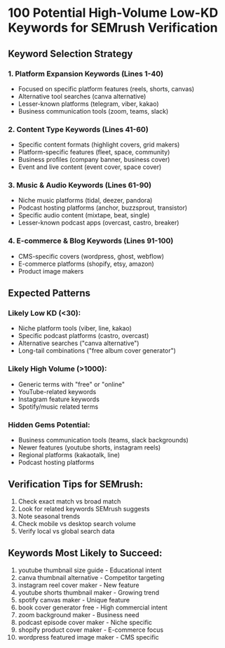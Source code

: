 # 100 Potential High-Volume Low-KD Keywords for SEMrush Verification

## Keyword Selection Strategy

### 1. **Platform Expansion Keywords** (Lines 1-40)
- Focused on specific platform features (reels, shorts, canvas)
- Alternative tool searches (canva alternative)
- Lesser-known platforms (telegram, viber, kakao)
- Business communication tools (zoom, teams, slack)

### 2. **Content Type Keywords** (Lines 41-60)
- Specific content formats (highlight covers, grid makers)
- Platform-specific features (fleet, space, community)
- Business profiles (company banner, business cover)
- Event and live content (event cover, space cover)

### 3. **Music & Audio Keywords** (Lines 61-90)
- Niche music platforms (tidal, deezer, pandora)
- Podcast hosting platforms (anchor, buzzsprout, transistor)
- Specific audio content (mixtape, beat, single)
- Lesser-known podcast apps (overcast, castro, breaker)

### 4. **E-commerce & Blog Keywords** (Lines 91-100)
- CMS-specific covers (wordpress, ghost, webflow)
- E-commerce platforms (shopify, etsy, amazon)
- Product image makers

## Expected Patterns

### Likely Low KD (<30):
- Niche platform tools (viber, line, kakao)
- Specific podcast platforms (castro, overcast)
- Alternative searches ("canva alternative")
- Long-tail combinations ("free album cover generator")

### Likely High Volume (>1000):
- Generic terms with "free" or "online"
- YouTube-related keywords
- Instagram feature keywords
- Spotify/music related terms

### Hidden Gems Potential:
- Business communication tools (teams, slack backgrounds)
- Newer features (youtube shorts, instagram reels)
- Regional platforms (kakaotalk, line)
- Podcast hosting platforms

## Verification Tips for SEMrush:
1. Check exact match vs broad match
2. Look for related keywords SEMrush suggests
3. Note seasonal trends
4. Check mobile vs desktop search volume
5. Verify local vs global search data

## Keywords Most Likely to Succeed:
1. youtube thumbnail size guide - Educational intent
2. canva thumbnail alternative - Competitor targeting
3. instagram reel cover maker - New feature
4. youtube shorts thumbnail maker - Growing trend
5. spotify canvas maker - Unique feature
6. book cover generator free - High commercial intent
7. zoom background maker - Business need
8. podcast episode cover maker - Niche specific
9. shopify product cover maker - E-commerce focus
10. wordpress featured image maker - CMS specific